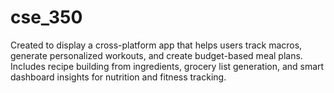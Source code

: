 # cse_350
Created to display a cross-platform app that helps users track macros, generate personalized workouts, and create budget-based meal plans. Includes recipe building from ingredients, grocery list generation, and smart dashboard insights for nutrition and fitness tracking.
